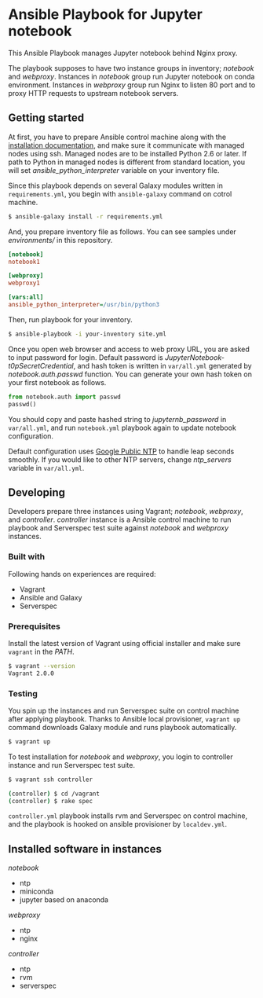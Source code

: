# Ansible Playbook for Jupyter notebook

This Ansible Playbook manages Jupyter notebook behind Nginx proxy.

The playbook supposes to have two instance groups in inventory; *notebook* and *webproxy*.
Instances in *notebook* group run Jupyter notebook on conda environment.
Instances in *webproxy* group run Nginx to listen 80 port and to proxy HTTP requests to upstream notebook servers.

## Getting started

At first, you have to prepare Ansible control machine along with the [installation documentation](http://docs.ansible.com/ansible/latest/intro_installation.html),
and make sure it communicate with managed nodes using ssh.
Managed nodes are to be installed Python 2.6 or later.
If path to Python in managed nodes is different from standard location, you will set *ansible_python_interpreter* variable on your inventory file.

Since this playbook depends on several Galaxy modules written in `requirements.yml`, you begin with `ansible-galaxy` command on cotrol machine.

```bash
$ ansible-galaxy install -r requirements.yml
```

And, you prepare inventory file as follows.
You can see samples under *environments/* in this repository.

```ini
[notebook]
notebook1

[webproxy]
webproxy1

[vars:all]
ansible_python_interpreter=/usr/bin/python3
```

Then, run playbook for your inventory.

```bash
$ ansible-playbook -i your-inventory site.yml
```

Once you open web browser and access to web proxy URL, you are asked to input password for login.
Default password is *JupyterNotebook-t0pSecretCredential*,
and hash token is written in `var/all.yml` generated by *notebook.auth.passwd* function.
You can generate your own hash token on your first notebook as follows.

```python
from notebook.auth import passwd
passwd()
```

You should copy and paste hashed string to *jupyternb_password* in `var/all.yml`,
and run `notebook.yml` playbook again to update notebook configuration.

Default configuration uses [Google Public NTP](https://developers.google.com/time/) to handle leap seconds smoothly.
If you would like to other NTP servers, change *ntp_servers* variable in `var/all.yml`.

## Developing

Developers prepare three instances using Vagrant; *notebook*, *webproxy*, and *controller*.
*controller* instance is a Ansible control machine to run playbook and Serverspec test suite against *notebook* and *webproxy* instances.

### Built with

Following hands on experiences are required:

- Vagrant
- Ansible and Galaxy
- Serverspec

### Prerequisites

Install the latest version of Vagrant using official installer and make sure `vagrant` in the *PATH*.

```bash
$ vagrant --version
Vagrant 2.0.0
```

### Testing

You spin up the instances and run Serverspec suite on control machine after applying playbook.
Thanks to Ansible local provisioner, `vagrant up` command downloads Galaxy module and runs playbook automatically.

```bash
$ vagrant up
```

To test installation for *notebook* and *webproxy*, you login to controller instance and run Serverspec test suite.

```bash
$ vagrant ssh controller

(controller) $ cd /vagrant
(controller) $ rake spec
```

`controller.yml` playbook installs rvm and Serverspec on control machine,
and the playbook is hooked on ansible provisioner by `localdev.yml`.

## Installed software in instances

*notebook*

- ntp
- miniconda
- jupyter based on anaconda

*webproxy*

- ntp
- nginx

*controller*

- ntp
- rvm
- serverspec


